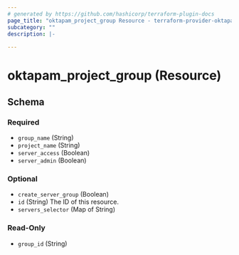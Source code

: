 ```yaml
---
# generated by https://github.com/hashicorp/terraform-plugin-docs
page_title: "oktapam_project_group Resource - terraform-provider-oktapam"
subcategory: ""
description: |-
  
---
```


# oktapam_project_group (Resource)





<!-- schema generated by tfplugindocs -->
## Schema

### Required

- `group_name` (String)
- `project_name` (String)
- `server_access` (Boolean)
- `server_admin` (Boolean)

### Optional

- `create_server_group` (Boolean)
- `id` (String) The ID of this resource.
- `servers_selector` (Map of String)

### Read-Only

- `group_id` (String)


